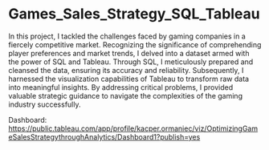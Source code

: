 # Games_Sales_Strategy_SQL_Tableau

In this project, I tackled the challenges faced by gaming companies in a fiercely competitive market. Recognizing the significance of comprehending player preferences and market trends, I delved into a dataset armed with the power of SQL and Tableau. Through SQL, I meticulously prepared and cleansed the data, ensuring its accuracy and reliability. Subsequently, I harnessed the visualization capabilities of Tableau to transform raw data into meaningful insights. By addressing critical problems, I provided valuable strategic guidance to navigate the complexities of the gaming industry successfully.

Dashboard: https://public.tableau.com/app/profile/kacper.ormaniec/viz/OptimizingGameSalesStrategythroughAnalytics/Dashboard1?publish=yes
